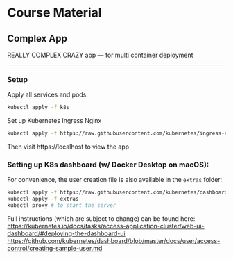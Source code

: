 # Course Material

## Complex App
REALLY COMPLEX CRAZY app — for multi container deployment

---

### Setup

Apply all services and pods:

```bash
kubectl apply -f k8s
```

Set up Kubernetes Ingress Nginx

```bash
kubectl apply -f https://raw.githubusercontent.com/kubernetes/ingress-nginx/controller-v1.2.0/deploy/static/provider/cloud/deploy.yaml
```

Then visit https://localhost to view the app

### Setting up K8s dashboard (w/ Docker Desktop on macOS):
For convenience, the user creation file is also available in the `extras` folder:

```bash
kubectl apply -f https://raw.githubusercontent.com/kubernetes/dashboard/v2.5.0/aio/deploy/recommended.yaml
kubectl apply -f extras
kubectl proxy # to start the server
```

Full instructions (which are subject to change) can be found here:
https://kubernetes.io/docs/tasks/access-application-cluster/web-ui-dashboard/#deploying-the-dashboard-ui
https://github.com/kubernetes/dashboard/blob/master/docs/user/access-control/creating-sample-user.md

